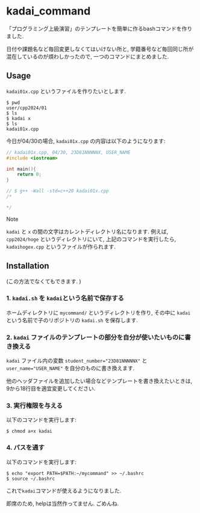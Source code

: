 # kadai_command
「プログラミング上級演習」のテンプレートを簡単に作るbashコマンドを作りました.

日付や課題名など毎回変更しなくてはいけない所と, 学籍番号など毎回同じ所が混在しているのが煩わしかったので, 一つのコマンドにまとめました.

## Usage
`kadai01x.cpp` というファイルを作りたいとします.

```
$ pwd
user/cpp2024/01
$ ls
$ kadai x
$ ls
kadai01x.cpp
```

今日が04/30の場合, `kadai01x.cpp` の内容は以下のようになります:

```cpp
// kadai01x.cpp, 04/30, 23D81NNNNNX, USER_NAME
#include <iostream>

int main(){
    return 0;
}

// $ g++ -Wall -std=c++20 kadai01x.cpp
/*

*/
```

> [!NOTE]
> `kadai` と `x` の間の文字はカレントディレクトリ名になります.
> 例えば, `cpp2024/hoge` というディレクトリにいて, 上記のコマンドを実行したら, `kadaihogex.cpp` というファイルが作られます.

## Installation
(この方法でなくてもできます. )
### 1. `kadai.sh` を `kadai`という名前で保存する
ホームディレクトリに `mycommand/` というディレクトリを作り, その中に `kadai` という名前で子のリポジトリの `kadai.sh` を保存します.

### 2. `kadai` ファイルのテンプレートの部分を自分が使いたいものに書き換える
`kadai` ファイル内の変数 `student_number="23D81NNNNNX"` と `user_name="USER_NAME"` を自分のものに書き換えます. 

他のヘッダファイルを追加したい場合などテンプレートを書き換えたいときは, 9から18行目を適宜変更してください.

### 3. 実行権限を与える
以下のコマンドを実行します:
```
$ chmod a+x kadai
```

### 4. パスを通す
以下のコマンドを実行します:
```
$ echo "export PATH=$PATH:~/mycommand" >> ~/.bashrc
$ source ~/.bashrc
```

これで`kadai`コマンドが使えるようになりました. 

即席のため, helpは当然作ってません. ごめんね.
